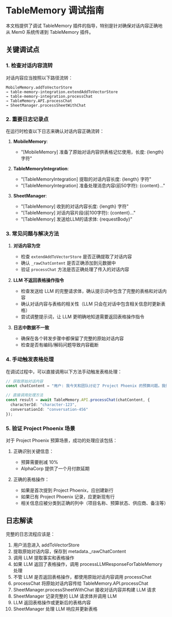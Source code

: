 # TableMemory 调试指南

本文档提供了调试 TableMemory 插件的指导，特别是针对确保对话内容正确地从 Mem0 系统传递到 TableMemory 插件。

## 关键调试点

### 1. 检查对话内容流转

对话内容应当按照以下路径流转：

```
MobileMemory.addToVectorStore 
→ table-memory-integration.extendAddToVectorStore 
→ table-memory-integration.processChat 
→ TableMemory.API.processChat 
→ SheetManager.processSheetWithChat
```

### 2. 重要日志记录点

在运行时检查以下日志来确认对话内容正确流转：

1. **MobileMemory**:
   - "[MobileMemory] 准备了原始对话内容供表格记忆使用，长度: {length} 字符"
   
2. **TableMemoryIntegration**:
   - "[TableMemoryIntegration] 提取的对话内容长度: {length} 字符"
   - "[TableMemoryIntegration] 准备处理消息内容(前50字符): {content}..."
   
3. **SheetManager**:
   - "[TableMemory] 收到的对话内容长度: {length} 字符"
   - "[TableMemory] 对话内容片段(前100字符): {content}..."
   - "[TableMemory] 发送给LLM的请求体: {requestBody}"

### 3. 常见问题与解决方法

1. **对话内容为空**
   - 检查 `extendAddToVectorStore` 是否正确提取了对话内容
   - 确认 `_rawChatContent` 是否正确添加到元数据中
   - 验证 `processChat` 方法是否正确处理了传入的对话内容

2. **LLM 不返回表格操作指令**
   - 检查发送给 LLM 的完整请求体，确认提示词中包含了完整的表格和对话内容
   - 确认对话内容与表格的相关性（LLM 只会在对话中包含相关信息时更新表格）
   - 尝试调整提示词，让 LLM 更明确地知道需要返回表格操作指令

3. **日志中数据不一致**
   - 确保在各个转发步骤中都保留了完整的原始对话内容
   - 检查是否有编码/解码问题导致内容截断

### 4. 手动触发表格处理

在调试过程中，可以直接调用以下方法手动触发表格处理：

```typescript
// 获取原始对话内容
const chatContent = "用户: 我今天和团队讨论了 Project Phoenix 的预算问题。我们需要削减 10% 的开支。我也见了供应商 AlphaCorp 的代表，他们同意给我们一个月的付款延期。";

// 直接调用处理方法
const result = await TableMemory.API.processChat(chatContent, {
  characterId: "character-123",
  conversationId: "conversation-456"
});
```

### 5. 验证 Project Phoenix 场景

对于 Project Phoenix 预算场景，成功的处理应该包括：

1. 正确识别关键信息：
   - 预算需要削减 10%
   - AlphaCorp 提供了一个月付款延期

2. 正确的表格操作：
   - 如果是首次提到 Project Phoenix，应创建新行
   - 如果已有 Project Phoenix 记录，应更新现有行
   - 相关信息应被分类到正确的列中（项目名称、预算状态、供应商、备注等）

## 日志解读

完整的日志流程应该是：

1. 用户消息进入 addToVectorStore
2. 提取原始对话内容，保存到 metadata._rawChatContent
3. 调用 LLM 提取事实和表格操作
4. 如果 LLM 返回了表格操作，调用 processLLMResponseForTableMemory 处理
5. 不管 LLM 是否返回表格操作，都使用原始对话内容调用 processChat
6. processChat 将原始对话内容传给 TableMemory.API.processChat
7. SheetManager.processSheetWithChat 接收对话内容并构建 LLM 请求
8. SheetManager 记录完整的 LLM 请求体并调用 LLM
9. LLM 返回表格操作或更新后的表格内容
10. SheetManager 处理 LLM 响应并更新表格
